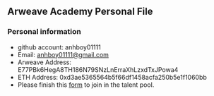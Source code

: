 ## Arweave Academy Personal File

### Personal information

- github account: anhboy01111
- Email: anhboy01111@gmail.com
- Arweave Address: E77PBk6HegA8TH186N79SNzLnErraXhLzxdTxJPowa4
- ETH Address: 0xd3ae5365564b5f66df1458acfa250b5e1f1060bb
- Please finish this [form](https://docs.google.com/forms/d/e/1FAIpQLSfWA5fIIcBgmRppm3jNz5vmf9Mai_QMVil-2pO4r7YKn_Zhtw/viewform?usp=sf_link) to join in the talent pool.
